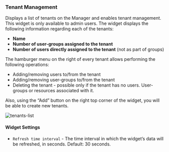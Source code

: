 ### Tenant Management
Displays a list of tenants on the Manager and enables tenant management. This widget is only available to admin users.
The widget displays the following information regarding each of the tenants:

* **Name**
* **Number of user-groups assigned to the tenant**
* **Number of users directly assigned to the tenant** (not as part of groups)
 
The hamburger menu on the right of every tenant allows performing the following operations:

* Adding/removing users to/from the tenant
* Adding/removing user-groups to/from the tenant 
* Deleting the tenant - possible only if the tenant has no users. User-groups or resources associated with it. 

Also, using the “Add” button on the right top corner of the widget, you will be able to create new tenants. 


![tenants-list](https://docs.cloudify.co/staging/next/images/ui/widgets/tenants-list.png)

#### Widget Settings 
* `Refresh time interval` - The time interval in which the widget’s data will be refreshed, in seconds. Default: 30 seconds.
